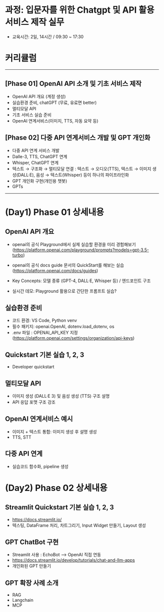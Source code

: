 # 과정: 입문자를 위한 Chatgpt 및 API 활용 서비스 제작 실무

- 교육시간: 2일, 14시간 / 09:30 ~ 17:30

# 커리큘럼

***
## [Phase 01] OpenAI API 소개 및 기초 서비스 제작
- OpenAI API 개요 (계정 생성)
- 실습환경 준비, chatGPT (무료, 유료면 better)
- 멀티모달 API
- 기초 서비스 실습 준비
- OpenAI 연계서비스(이미지, TTS, 자동 요약 등)

## [Phase 02] 다중 API 연계서비스 개발 및 GPT 개인화
- 다중 API 연계 서비스 개발
- Dalle-3, TTS, ChatGPT 연계
- Whisper, ChatGPT 연계
- 텍스트 → 구조화 → 멀티모달 연결
  : 텍스트 → 오디오(TTS), 텍스트 → 이미지 생성(DALL·E), 음성 → 텍스트(Whisper) 등이 하나의 파이프라인화
- GPT 개인화 구현(개인용 챗봇)
- GPTs

***

# (Day1) Phase 01 상세내용

## OpenAI API 개요
- openai의 공식 Playground에서 실제 실습할 환경을 미리 경험해보기
  (https://platform.openai.com/playground/prompts?models=gpt-3.5-turbo)

- openai의 공식 docs guide 문서의 QuickStart를 해보는 실습 (https://platform.openai.com/docs/guides)

- Key Concepts: 모델 종류 (GPT-4, DALL·E, Whisper 등) / 엔드포인트 구조
- 실시간 데모: Playground 활용으로 간단한 프롬프트 실습?


## 실습환경 준비
- 코드 환경: VS Code, Python venv
- 필수 패키지: openai.OpenAI, dotenv.load_dotenv, os
- .env 파일 : OPENAI_API_KEY 지정 (https://platform.openai.com/settings/organization/api-keys)

## Quickstart 기본 실습 1, 2, 3
- Developer quickstart

## 멀티모달 API
- 이미지 생성 (DALL·E 3) 및 음성 생성 (TTS) 구조 설명
- API 응답 포맷 구조 강조

## OpenAI 연계서비스 예시
- 이미지 + 텍스트 통합: 이미지 생성 후 설명 생성
- TTS, STT

## 다중 API 연계
- 실습코드 함수화, pipeline 생성

# (Day2) Phase 02 상세내용

## Streamlit Quickstart 기본 실습 1, 2, 3
- https://docs.streamlit.io/
- 텍스팅, DataFrame 처리, 차트그리기, Input Widget 만들기, Layout 생성

## GPT ChatBot 구현
- Streamlit 사용 : EchoBot --> OpenAI 직접 연동
- https://docs.streamlit.io/develop/tutorials/chat-and-llm-apps
- 개인화된 GPT 만들기

## GPT 확장 사례 소개
- RAG
- Langchain
- MCP


